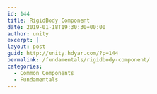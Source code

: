 ```yaml
---
id: 144
title: RigidBody Component
date: 2019-01-18T19:30:30+00:00
author: unity
excerpt: |
layout: post
guid: http://unity.hdyar.com/?p=144
permalink: /fundamentals/rigidbody-component/
categories:
  - Common Components
  - Fundamentals
---
```

 <figure class="wp-block-embed-youtube wp-block-embed is-type-video is-provider-youtube wp-embed-aspect-16-9 wp-has-aspect-ratio">

<div class="wp-block-embed__wrapper">
</div></figure> <figure class="wp-block-embed-youtube wp-block-embed is-type-video is-provider-youtube wp-embed-aspect-16-9 wp-has-aspect-ratio">

<div class="wp-block-embed__wrapper">
</div></figure>